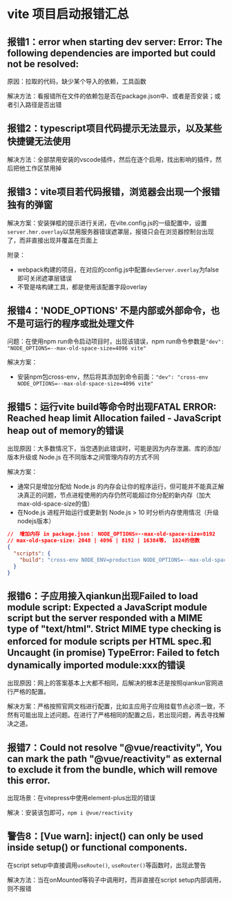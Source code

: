 # vite 项目启动报错汇总

## 报错1：error when starting dev server: Error: The following dependencies are imported but could not be resolved:

原因：拉取的代码，缺少某个导入的依赖，工具函数

解决方法：看报错所在文件的依赖包是否在package.json中、或者是否安装；或者引入路径是否出错

## 报错2：typescript项目代码提示无法显示，以及某些快捷键无法使用

解决方法：全部禁用安装的vscode插件，然后在逐个启用，找出影响的插件，然后把他工作区禁用掉

## 报错3：vite项目若代码报错，浏览器会出现一个报错独有的弹窗

解决方案：安装弹框的提示进行关闭，在vite.config.js的一级配置中，设置`server.hmr.overlay`以禁用服务器错误遮罩层，报错只会在浏览器控制台出现了，而非直接出现并覆盖在页面上

附录：
- webpack构建的项目，在对应的config.js中配置`devServer.overlay`为false即可关闭遮罩层错误
- 不管是啥构建工具，都是使用该配置字段overlay

## 报错4：'NODE_OPTIONS' 不是内部或外部命令，也不是可运行的程序或批处理文件

问题：在使用npm run命令启动项目时，出现该错误，npm run命令参数是`"dev": "NODE_OPTIONS=--max-old-space-size=4096 vite"`

解决方案：
- 安装npm包cross-env，然后将其添加到命令前面：`"dev": "cross-env NODE_OPTIONS=--max-old-space-size=4096 vite"`

## 报错5：运行vite build等命令时出现FATAL ERROR: Reached heap limit Allocation failed - JavaScript heap out of memory的错误

出现原因：大多数情况下，当您遇到此错误时，可能是因为内存泄漏、库的添加/版本升级或 Node.js 在不同版本之间管理内存的方式不同

解决方案：
- 通常只是增加分配给 Node.js 的内存会让你的程序运行，但可能并不能真正解决真正的问题，节点进程使用的内存仍然可能超过你分配的新内存（加大max-old-space-size的值）
- 在Node.js 进程开始运行或更新到 Node.js > 10 时分析内存使用情况（升级nodejs版本）

```json
//  增加内存 in package.json： NODE_OPTIONS=--max-old-space-size=8192
// max-old-space-size: 2048 | 4096 | 8192 | 16384等， 1024的倍数
{
  "scripts": {
    "build": "cross-env NODE_ENV=production NODE_OPTIONS=--max-old-space-size=8192 vite build && esno ./build/script/postBuild.ts",
  }
}
```

## 报错6：子应用接入qiankun出现Failed to load module script: Expected a JavaScript module script but the server responded with a MIME type of "text/html". Strict MIME type checking is enforced for module scripts per HTML spec.和Uncaught (in promise) TypeError: Failed to fetch dynamically imported module:xxx的错误

出现原因：网上的答案基本上大都不相同，后解决的根本还是按照qiankun官网进行严格的配置。

解决方案：严格按照官网文档进行配置，比如主应用子应用挂载节点必须一致，不然有可能出现上述问题。在进行了严格相同的配置之后，若出现问题，再去寻找解决之道。

## 报错7：Could not resolve "@vue/reactivity", You can mark the path "@vue/reactivity" as external to exclude it from the bundle, which will remove this error.

出现场景：在vitepress中使用element-plus出现的错误

解决：安装该包即可，`npm i @vue/reactivity`

## 警告8：[Vue warn]: inject() can only be used inside setup() or functional components. 

在script setup中直接调用`useRoute()`, `useRouter()`等函数时，出现此警告

解决方法：当在onMounted等钩子中调用时，而非直接在script setup内部调用，则不报错
